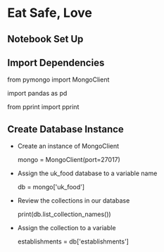 # Eat Safe, Love
## Notebook Set Up
## Import Dependencies

from pymongo import MongoClient

import pandas as pd

from pprint import pprint

## Create Database Instance

+ Create an instance of MongoClient

  mongo = MongoClient(port=27017)

+ Assign the uk_food database to a variable name

  db = mongo['uk_food']

+ Review the collections in our database

  print(db.list_collection_names())

+ Assign the collection to a variable

  establishments = db['establishments']



